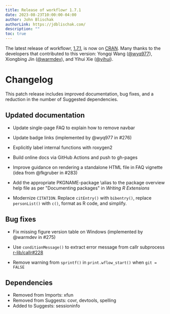 ```yaml
---
title: Release of workflowr 1.7.1
date: 2023-08-23T10:00:00-04:00
author: John Blischak
authorLink: https://jdblischak.com/
description: ""
toc: true
---
```


The latest release of workflowr, [1.7.1][], is now on [CRAN][]. Many thanks to
the developers that contributed to this version: Yongqi Wang
([@wyq977][wyq977]), Xiongbing Jin ([@warmdev][warmdev]), and Yihui Xie
([@yihui][yihui]).

[1.7.1]: https://github.com/workflowr/workflowr/releases/tag/v1.7.1
[CRAN]: https://cran.r-project.org/package=workflowr
[wyq977]: https://github.com/wyq977
[warmdev]: https://github.com/giocomai
[yihui]: https://github.com/yihui

# Changelog

This patch release includes improved documentation, bug fixes, and a reduction
in the number of Suggested dependencies.

## Updated documentation

* Update single-page FAQ to explain how to remove navbar

* Update badge links (implemented by @wyq977 in #276)

* Explicitly label internal functions with roxygen2

* Build online docs via GitHub Actions and push to gh-pages

* Improve guidance on rendering a standalone HTML file in FAQ vignette
(idea from @fkgruber in #283)

* Add the appropriate PKGNAME-package \alias to the package overview help file
as per "Documenting packages" in _Writing R Extensions_

* Modernize `CITATION`. Replace `citEntry()` with `bibentry()`, replace
`personList()` with `c()`, format as R code, and simplify.

## Bug fixes

* Fix missing figure version table on Windows (implemented by @warmdev in #275)

* Use `conditionMessage()` to extract error message from callr subprocess
  [r-lib/callr#228](https://github.com/r-lib/callr/issues/228)

* Remove warning from `sprintf()` in `print.wflow_start()` when `git = FALSE`

## Dependencies

* Removed from Imports: xfun
* Removed from Suggests: covr, devtools, spelling
* Added to Suggests: sessioninfo
